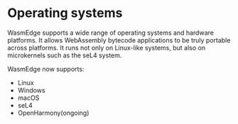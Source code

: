# Operating systems

WasmEdge supports a wide range of operating systems and hardware platforms.
It allows WebAssembly bytecode applications to be truly portable
across platforms.
It runs not only on Linux-like systems, but also on microkernels such as the seL4 system.

WasmEdge now supports:

* Linux
* Windows
* macOS
* seL4
* OpenHarmony(ongoing)
